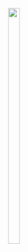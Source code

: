 <p>
  <img src="https://github.com/Krupaparmar30/quick_starter_all_tasks/assets/149374671/af6c0feb-a4d3-400a-87a5-b9aa53cd2f59"width=22% height=35%>
<!--  <img src="  ![Screenshot_20240322_225632](https://github.com/Krupaparmar30/quick_starter_all_tasks/assets/149374671/cdfad06d-2136-4a5b-8d5b-9709975f436f)width=22% heigth=35%">
  <img src="![Screenshot_20240322_225752](https://github.com/Krupaparmar30/quick_starter_all_tasks/assets/149374671/0670a6d8-c084-4e83-b7d8-ebbf286c9132)width=22% height=35%">
  <img src="![Screenshot_20240322_225949](https://github.com/Krupaparmar30/quick_starter_all_tasks/assets/149374671/20adc962-1a02-4d72-ae51-c26831dbf918)width=22% height=35%">
   -->
</p>
